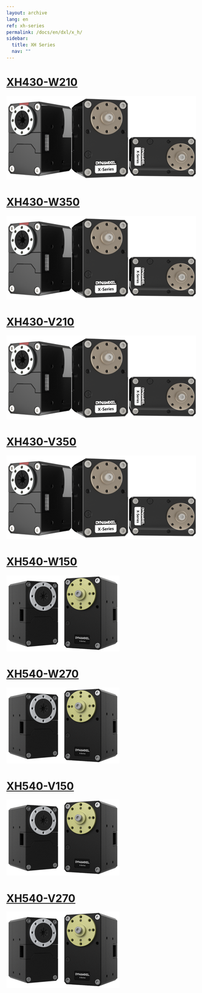 ```yaml
---
layout: archive
lang: en
ref: xh-series
permalink: /docs/en/dxl/x_h/
sidebar:
  title: XH Series
  nav: ""
---
```



# [XH430-W210](#xh430-w210)

[![](/assets/images/dxl/x/x_series_product.png)](/docs/en/dxl/x/xh430-w210/)

# [XH430-W350](#xh430-w350)

[![](/assets/images/dxl/x/x_series_product.png)](/docs/en/dxl/x/xh430-w350/)

# [XH430-V210](#xh430-v210)

[![](/assets/images/dxl/x/x_series_product.png)](/docs/en/dxl/x/xh430-v210/)

# [XH430-V350](#xh430-v350)

[![](/assets/images/dxl/x/x_series_product.png)](/docs/en/dxl/x/xh430-v350/)

# [XH540-W150](#xh540-w150)

[![](/assets/images/dxl/x/x540-series_product.png)](/docs/en/dxl/x/xh540-w150/)

# [XH540-W270](#xh540-w270)

[![](/assets/images/dxl/x/x540-series_product.png)](/docs/en/dxl/x/xh540-w270/)

# [XH540-V150](#xh540-v150)

[![](/assets/images/dxl/x/x540-series_product.png)](/docs/en/dxl/x/xh540-v150/)

# [XH540-V270](#xh540-v270)

[![](/assets/images/dxl/x/x540-series_product.png)](/docs/en/dxl/x/xh540-v270/)
